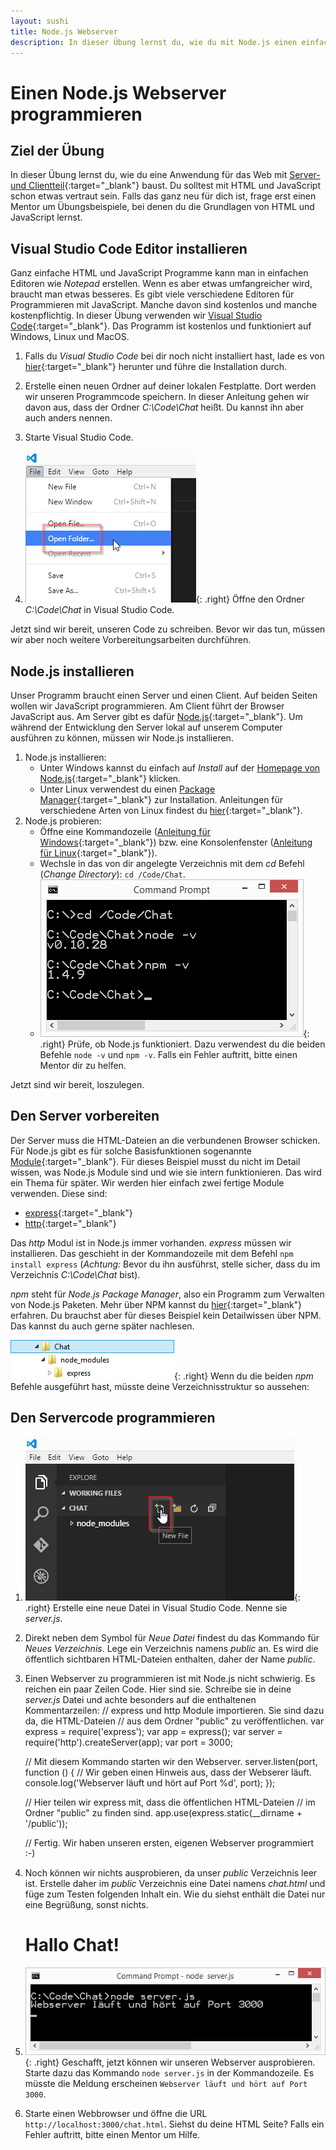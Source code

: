 ```yaml
---
layout: sushi
title: Node.js Webserver
description: In dieser Übung lernst du, wie du mit Node.js einen einfachen Webserver programmierst.
---
```


# Einen Node.js Webserver programmieren

## Ziel der Übung

In dieser Übung lernst du, wie du eine Anwendung für das Web mit [Server- und Clientteil](https://de.wikipedia.org/wiki/Client-Server-Modell "Client-Server-Modell auf Wikipedia nachlesen"){:target="_blank"} baust. Du solltest mit HTML und JavaScript schon etwas vertraut sein. Falls das ganz neu für dich ist, frage erst einen Mentor um Übungsbeispiele, bei denen du die Grundlagen von HTML und JavaScript lernst.

## Visual Studio Code Editor installieren

Ganz einfache HTML und JavaScript Programme kann man in einfachen Editoren wie *Notepad* erstellen. Wenn es aber etwas umfangreicher wird, braucht man etwas besseres. Es gibt viele verschiedene Editoren für Programmieren mit JavaScript. Manche davon sind kostenlos und manche kostenpflichtig. In dieser Übung verwenden wir [Visual Studio Code](https://code.visualstudio.com/ "Homepage von Visual Studio Code"){:target="_blank"}. Das Programm ist kostenlos und funktioniert auf Windows, Linux und MacOS.

1. Falls du *Visual Studio Code* bei dir noch nicht installiert hast, lade es von [hier](https://code.visualstudio.com/ "Homepage von Visual Studio Code"){:target="_blank"} herunter und führe die Installation durch.

2. Erstelle einen neuen Ordner auf deiner lokalen Festplatte. Dort werden wir unseren Programmcode speichern. In dieser Anleitung gehen wir davon aus, dass der Ordner *C:\Code\Chat* heißt. Du kannst ihn aber auch anders nennen.

3. Starte Visual Studio Code.

3. ![Ordner in Visual Studio Code öffnen](nodejs-webserver/vscode-ordner-oeffnen.png){: .right}
Öffne den Ordner *C:\Code\Chat* in Visual Studio Code.

Jetzt sind wir bereit, unseren Code zu schreiben. Bevor wir das tun, müssen wir aber noch weitere Vorbereitungsarbeiten durchführen.

## Node.js installieren

Unser Programm braucht einen Server und einen Client. Auf beiden Seiten wollen wir JavaScript programmieren. Am Client führt der Browser JavaScript aus. Am Server gibt es dafür [Node.js](https://nodejs.org/ "Node.js Homepage"){:target="_blank"}. Um während der Entwicklung den Server lokal auf unserem Computer ausführen zu können, müssen wir Node.js installieren.

1. Node.js installieren:
	* Unter Windows kannst du einfach auf *Install* auf der [Homepage von Node.js](https://nodejs.org/ "Node.js Homepage"){:target="_blank"} klicken.
	* Unter Linux verwendest du einen [Package Manager](https://de.wikipedia.org/wiki/Paketverwaltung "Mehr über Paketverwaltung auf Wikipedia nachlesen"){:target="_blank"} zur Installation. Anleitungen für verschiedene Arten von Linux findest du [hier](https://github.com/joyent/node/wiki/Installing-Node.js-via-package-manager){:target="_blank"}.
2. Node.js probieren:
	* Öffne eine Kommandozeile ([Anleitung für Windows](http://praxistipps.chip.de/windows-konsole-oeffnen-so-gehts_1320){:target="_blank"}) bzw. eine Konsolenfenster ([Anleitung für Linux](http://www.pcwelt.de/ratgeber/Die_10_wichtigsten_Linux-Befehle_fuer_Einsteiger-Kommandozeile_alias_Terminal-8858519.html){:target="_blank"}).
	* Wechsle in das von dir angelegte Verzeichnis mit dem *cd* Befehl (*Change Directory*): `cd /Code/Chat`.
	* ![Node.js überprüfen](nodejs-webserver/nodejs-pruefen.png){: .right} Prüfe, ob Node.js funktioniert. Dazu verwendest du die beiden Befehle `node -v` und `npm -v`. Falls ein Fehler auftritt, bitte einen Mentor dir zu helfen.

Jetzt sind wir bereit, loszulegen.

## Den Server vorbereiten

Der Server muss die HTML-Dateien an die verbundenen Browser schicken. Für Node.js gibt es für solche Basisfunktionen sogenannte [Module](https://nodejs.org/api/modules.html "Mehr über Node.js Module erfahren"){:target="_blank"}. Für dieses Beispiel musst du nicht im Detail wissen, was Node.js Module sind und wie sie intern funktionieren. Das wird ein Thema für später. Wir werden hier einfach zwei fertige Module verwenden. Diese sind:

*  [express](https://www.npmjs.com/package/express){:target="_blank"}
*  [http](https://nodejs.org/api/http.html){:target="_blank"}

Das *http* Modul ist in Node.js immer vorhanden. *express* müssen wir installieren. Das geschieht in der Kommandozeile mit dem Befehl `npm install express` (*Achtung:* Bevor du ihn ausführst, stelle sicher, dass du im Verzeichnis *C:\Code\Chat* bist).

*npm* steht für *Node.js Package Manager*, also ein Programm zum Verwalten von Node.js Paketen. Mehr über NPM kannst du [hier](https://docs.npmjs.com/ "NPM Dokumentation"){:target="_blank"} erfahren. Du brauchst aber für dieses Beispiel kein Detailwissen über NPM. Das kannst du auch gerne später nachlesen.

![Verzeichnisstruktur Node.js Module](nodejs-webserver/nodejs-module.png){: .right}
Wenn du die beiden *npm* Befehle ausgeführt hast, müsste deine Verzeichnisstruktur so aussehen:

## Den Servercode programmieren

1. ![Neue Datei in Visual Studio Code](nodejs-webserver/vscode-neue-datei.png){: .right} 
Erstelle eine neue Datei in Visual Studio Code. Nenne sie *server.js*.

2. Direkt neben dem Symbol für *Neue Datei* findest du das Kommando für *Neues Verzeichnis*. Lege ein Verzeichnis namens *public* an. Es wird die öffentlich sichtbaren HTML-Dateien enthalten, daher der Name *public*.

3. Einen Webserver zu programmieren ist mit Node.js nicht schwierig. Es reichen ein paar Zeilen Code. Hier sind sie. Schreibe sie in deine *server.js* Datei und achte besonders auf die enthaltenen Kommentarzeilen:
	// express und http Module importieren. Sie sind dazu da, die HTML-Dateien
	// aus dem Ordner "public" zu veröffentlichen.
	var express = require('express');
	var app = express();
	var server = require('http').createServer(app);
	var port = 3000;
	
	// Mit diesem Kommando starten wir den Webserver.
	server.listen(port, function () {
		// Wir geben einen Hinweis aus, dass der Webserer läuft.
		console.log('Webserver läuft und hört auf Port %d', port);
	});
	
	// Hier teilen wir express mit, dass die öffentlichen HTML-Dateien
	// im Ordner "public" zu finden sind.
	app.use(express.static(__dirname + '/public'));
	
	// Fertig. Wir haben unseren ersten, eigenen Webserver programmiert :-)

4. Noch können wir nichts ausprobieren, da unser *public* Verzeichnis leer ist. Erstelle daher im *public* Verzeichnis eine Datei namens *chat.html* und füge zum Testen folgenden Inhalt ein. Wie du siehst enthält die Datei nur eine Begrüßung, sonst nichts.
	<!doctype html>
	<html lang="de">
	<head>
		<meta charset="UTF-8">
		<title>CoderDojo Linz | Chat Beispiel</title>
	</head>
	<body>
		<h1>Hallo Chat!</h1>
	</body>
	</html>

5. ![Node.js starten](nodejs-webserver/nodejs-starten.png){: .right} Geschafft, jetzt können wir unseren Webserver ausprobieren. Starte dazu das Kommando `node server.js` in der Kommandozeile. Es müsste die Meldung erscheinen `Webserver läuft und hört auf Port 3000`.

6. Starte einen Webbrowser und öffne die URL `http://localhost:3000/chat.html`. Siehst du deine HTML Seite? Falls ein Fehler auftritt, bitte einen Mentor um Hilfe.
